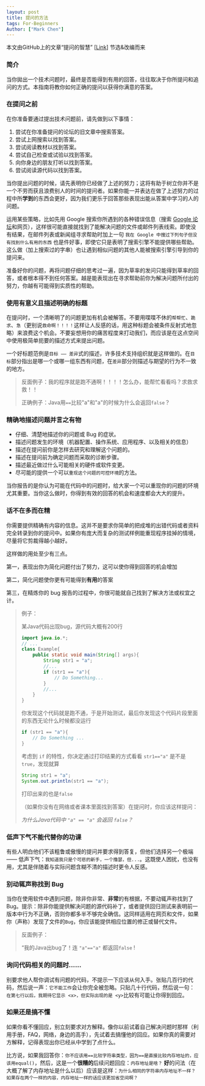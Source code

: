 ```yaml
---
layout: post
title: 提问的方法
tags: For-Beginners
Author: ["Mark Chen"]
---
```


本文由GitHub上的文章“提问的智慧” [[Link](https://github.com/ryanhanwu/How-To-Ask-Questions-The-Smart-Way/blob/main/README-zh_CN.md)] 节选&改编而来

### 简介

当你拋出一个技术问题时，最终是否能得到有用的回答，往往取决于你所提问和追问的方式。本指南将教你如何正确的提问以获得你满意的答案。

### 在提问之前

在你准备要通过提出技术问题前，请先做到以下事情：

1. 尝试在你准备提问的论坛的旧文章中搜索答案。
2. 尝试上网搜索以找到答案。
3. 尝试阅读教材以找到答案。
4. 尝试自己检查或试验以找到答案。
5. 向你身边的朋友打听以找到答案。
6. 尝试阅读源代码以找到答案。

当你提出问题的时候，请先表明你已经做了上述的努力；这将有助于树立你并不是一个不劳而获且浪费别人的时间的提问者。如果你能一并表达在做了上述努力的过程中所**学到**的东西会更好，因为我们更乐于回答那些表现出能从答案中学习的人的问题。

运用某些策略，比如先用 Google 搜索你所遇到的各种错误信息（搜索 [Google 论坛](http://groups.google.com/)和网页），这样很可能直接就找到了能解决问题的文件或邮件列表线索。即使没有结果，在邮件列表或新闻组寻求帮助时加上一句 `我在 Google 中搜过下列句子但没有找到什么有用的东西` 也是件好事，即使它只是表明了搜索引擎不能提供哪些帮助。这么做（加上搜索过的字串）也让遇到相似问题的其他人能被搜索引擎引导到你的提问来。

准备好你的问题，再将问题仔细的思考过一遍，因为草率的发问只能得到草率的回答，或者根本得不到任何答案。越是能表现出在寻求帮助前你为解决问题所付出的努力，你越有可能得到实质性的帮助。

### 使用有意义且描述明确的标题

在提问时，一个清晰明了的问题更加有机会被解答。不要用喋喋不休的`帮帮忙`、`跪求`、`急`（更别说`救命啊！！！！`这样让人反感的话，用这种标题会被条件反射式地忽略）来浪费这个机会。不要妄想用你的痛苦程度来打动我们，而应该是在这点空间中使用极简单扼要的描述方式来提出问题。

一个好标题范例是`目标 —— 差异`式的描述，许多技术支持组织就是这样做的。在`目标`部分指出是哪一个或哪一组东西有问题，在`差异`部分则描述与期望的行为不一致的地方。

> 反面例子：我的程序就是跑不通啊！！！！怎么办，能帮忙看看吗？求救求救！！
>
> 正确例子：Java用`==`比较"a"和"a"的时候为什么会返回`false`？

### 精确地描述问题并言之有物

- 仔细、清楚地描述你的问题或 Bug 的症状。
- 描述问题发生的环境（机器配置、操作系统、应用程序、以及相关的信息）
- 描述在提问前你是怎样去研究和理解这个问题的。
- 描述在提问前为确定问题而采取的诊断步骤。
- 描述最近做过什么可能相关的硬件或软件变更。
- 尽可能的提供一个可以`重现这个问题的可控环境`的方法。

当你报告的是你认为可能在代码中的问题时，给大家一个可以重现你的问题的环境尤其重要。当你这么做时，你得到有效的回答的机会和速度都会大大的提升。

### 话不在多而在精

你需要提供精确有内容的信息。这并不是要求你简单的把成堆的出错代码或者资料完全转录到你的提问中。如果你有庞大而复杂的测试样例能重现程序挂掉的情境，尽量将它剪裁得越小越好。

这样做的用处至少有三点。 

第一，表现出你为简化问题付出了努力，这可以使你得到回答的机会增加

第二，简化问题使你更有可能得到**有用**的答案

第三，在精炼你的 bug 报告的过程中，你很可能就自己找到了解决方法或权宜之计。

> 例子：
>
> 某Java代码出现bug，源代码大概有200行
>
> ```java
> import java.io.*;
> // ... 
> class Example{
>     public static void main(String[] args){
>         String str1 = "a";
>         //...
>         if (str1 == "a"){
>             // Do Something...
>         }
>         //...
>     }
> }
> ```
>
> 你发现这个代码就是跑不通，于是开始测试，最后你发现这个代码片段里面的东西无论什么时候都没运行
>
> ```java
> if (str1 == "a"){
>     // Do Something ...
> }
> ```
>
> 考虑到 `if` 的特性，你决定通过打印结果的方式看看 `str1=="a"` 是不是`true`，发现就算
>
> ```java
> String str1 = "a";
> System.out.println(str1 == "a");
> ```
>
> 打印出来的也是`false`
>
> 
>
> （如果你没有在网络或者课本里面找到答案）在提问时，你应该这样提问：
>
> *为什么Java代码中 `"a" == "a"` 会返回 `false`？*

### 低声下气不能代替你的功课

有些人明白他们不该粗鲁或傲慢的提问并要求得到答复，但他们选择另一个极端 —— 低声下气：`我知道我只是个可悲的新手，一个撸瑟，但...`。这既使人困扰，也没有用，尤其是伴随着与实际问题含糊不清的描述时更令人反感。



### 别动辄声称找到 Bug

当你在使用软件中遇到问题，除非你非常、**非常**的有根据，不要动辄声称找到了 Bug。提示：除非你能提供解决问题的源代码补丁，或者提供回归测试来表明前一版本中行为不正确，否则你都多半不够完全确信。这同样适用在网页和文件，如果你（声称）发现了文件的`Bug`，你应该能提供相应位置的修正或替代文件。

> 反面例子：
>
> “我的Java出bug了！连 `"a"=="a"` 都返回`false` !



### 询问代码相关的问题时……

别要求他人帮你调试有问题的代码，不提示一下应该从何入手。张贴几百行的代码，然后说一声：`它不能工作`会让你完全被忽略。只贴几十行代码，然后说一句：`在第七行以后，我期待它显示 <x>，但实际出现的是 <y>`比较有可能让你得到回应。



### 如果还是搞不懂

如果你看不懂回应，别立刻要求对方解释。像你以前试着自己解决问题时那样（利用手册，FAQ，网络，身边的高手），先试着去搞懂他的回应。如果你真的需要对方解释，记得表现出你已经从中学到了点什么。

比方说，如果我回答你：`你不应该用==比较字符串类型，因为==是直接比较内存地址的，应该用equal()`，然后，这是一个**很糟的**后续问题回应：`内存地址是啥？` **好**的问法（在大概了解了内存地址是什么以后）应该是这样：`为什么相同的字符串内存地址不一样？如果存在两个一样的内容，内存地址一样的话应该更加省空间啊？`